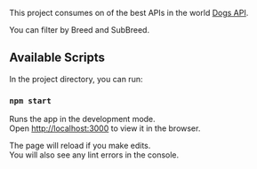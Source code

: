 This project consumes on of the best APIs in the world [Dogs API](https://dog.ceo/dog-api/).

You can filter by Breed and SubBreed.

## Available Scripts

In the project directory, you can run:

### `npm start`

Runs the app in the development mode.<br>
Open [http://localhost:3000](http://localhost:3000) to view it in the browser.

The page will reload if you make edits.<br>
You will also see any lint errors in the console.

